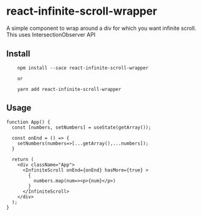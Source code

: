 # react-infinite-scroll-wrapper
A simple component to wrap around a div for which you want infinite scroll. This uses IntersectionObserver API

## Install
```
    npm install --sace react-infinite-scroll-wrapper

    or

    yarn add react-infinite-scroll-wrapper
```

## Usage
```
function App() {
  const [numbers, setNumbers] = useState(getArray());

  const onEnd = () => {
    setNumbers(numbers=>[...getArray(),...numbers]);
  }

  return (
    <div className="App">
      <InfiniteScroll onEnd={onEnd} hasMore={true} >
        {
          numbers.map(num=><p>{num}</p>)
        }
      </InfiniteScroll>
    </div>
  );
}
```
